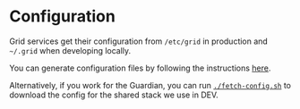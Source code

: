 # Configuration

Grid services get their configuration from `/etc/grid` in production and `~/.grid` when developing locally.

You can generate configuration files by following the instructions [here](../scripts/generate-config/README.md).

Alternatively, if you work for the Guardian, you can run [`./fetch-config.sh`](../fetch-config.sh) to download the config for the shared stack we use in DEV.
